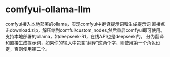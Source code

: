# comfyui-ollama-llm
comfyui接入本地部署的ollama，实现comfyui中翻译提示词和生成提示词
直接点击download.zip，解压缩到comfui/custom_nodes,然后重启comfyui即可使用。
支持本地部署的ollama，如deepseek-R1，在线API也是deepseek的。
分为翻译和直接生成提示词，如果你的输入中包含“翻译”这两个字，则使用第一个角色设定，否则使用第二个。
